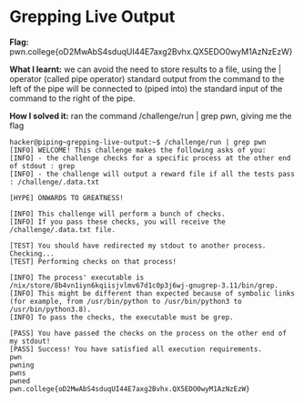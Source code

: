 # Grepping Live Output

**Flag:** pwn.college{oD2MwAbS4sduqUI44E7axg2Bvhx.QX5EDO0wyM1AzNzEzW}

**What I learnt:** we can avoid the need to store results to a file, using the | operator (called pipe operator) standard output from the command to the left of the pipe will be connected to (piped into) the standard input of the command to the right of the pipe.

**How I solved it:** ran the command /challenge/run | grep pwn, giving me the flag 

```
hacker@piping~grepping-live-output:~$ /challenge/run | grep pwn
[INFO] WELCOME! This challenge makes the following asks of you:
[INFO] - the challenge checks for a specific process at the other end of stdout : grep
[INFO] - the challenge will output a reward file if all the tests pass : /challenge/.data.txt

[HYPE] ONWARDS TO GREATNESS!

[INFO] This challenge will perform a bunch of checks.
[INFO] If you pass these checks, you will receive the /challenge/.data.txt file.

[TEST] You should have redirected my stdout to another process. Checking...
[TEST] Performing checks on that process!

[INFO] The process' executable is /nix/store/8b4vn1iyn6kqiisjvlmv67d1c0p3j6wj-gnugrep-3.11/bin/grep.
[INFO] This might be different than expected because of symbolic links (for example, from /usr/bin/python to /usr/bin/python3 to /usr/bin/python3.8).
[INFO] To pass the checks, the executable must be grep.

[PASS] You have passed the checks on the process on the other end of my stdout!
[PASS] Success! You have satisfied all execution requirements.
pwn
pwning
pwns
pwned
pwn.college{oD2MwAbS4sduqUI44E7axg2Bvhx.QX5EDO0wyM1AzNzEzW}

```